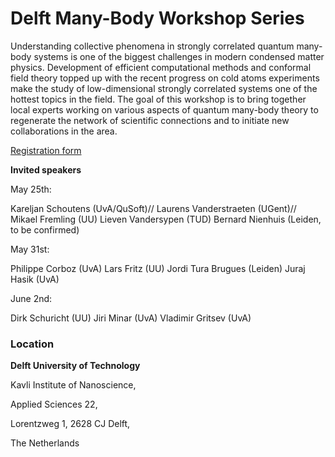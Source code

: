 Delft Many-Body Workshop Series
===============================


Understanding collective phenomena in strongly correlated quantum many-body systems is one of the biggest challenges in modern condensed matter physics. Development of efficient computational methods and conformal field theory topped up with the recent progress on cold atoms experiments make the study of low-dimensional strongly correlated systems one of the hottest topics in the field. The goal of this workshop is to bring together local experts working on various aspects of quantum many-body theory to regenerate the network of scientific connections and to initiate new collaborations in the area.

[Registration form](https://forms.gle/jDEQiMaSQFHcg9b86)

**Invited speakers**


May 25th:

Kareljan Schoutens (UvA/QuSoft)//
Laurens Vanderstraeten (UGent)//
Mikael Fremling (UU)
Lieven Vandersypen (TUD)
Bernard Nienhuis (Leiden, to be confirmed)


May 31st:

Philippe Corboz (UvA)
Lars Fritz (UU)
Jordi Tura Brugues (Leiden)
Juraj Hasik (UvA)


June 2nd:

Dirk Schuricht (UU)
Jiri Minar (UvA)
Vladimir Gritsev (UvA)


### Location


**Delft University of Technology**

Kavli Institute of Nanoscience, 

Applied Sciences 22, 

Lorentzweg 1, 2628 CJ Delft, 

The Netherlands

